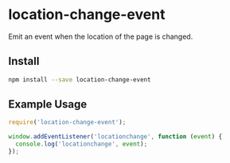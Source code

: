 # location-change-event

Emit an event when the location of the page is changed.

## Install
```bash
npm install --save location-change-event
```

## Example Usage
```javascript
require('location-change-event');

window.addEventListener('locationchange', function (event) {
  console.log('locationchange', event);
});
```
